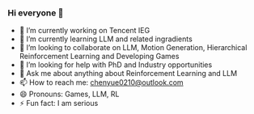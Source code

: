 ### Hi everyone 👋

- 🔭 I’m currently working on Tencent IEG
- 🌱 I’m currently learning LLM and related ingradients
- 👯 I’m looking to collaborate on LLM, Motion Generation, Hierarchical Reinforcement Learning and Developing Games
- 🤔 I’m looking for help with PhD and Industry opportunities
- 💬 Ask me about anything about Reinforcement Learning and LLM 
- 📫 How to reach me: chenyue0210@outlook.com
- 😄 Pronouns: Games, LLM, RL
- ⚡ Fun fact: I am serious
  
<!--
**RushToNeverLand/RushToNeverLand** is a ✨ _special_ ✨ repository because its `README.md` (this file) appears on your GitHub profile.

Here are some ideas to get you started:

- 🔭 I’m currently working on ...
- 🌱 I’m currently learning ...
- 👯 I’m looking to collaborate on ...
- 🤔 I’m looking for help with ...
- 💬 Ask me about ...
- 📫 How to reach me: ...
- 😄 Pronouns: ...
- ⚡ Fun fact: ...
-->
